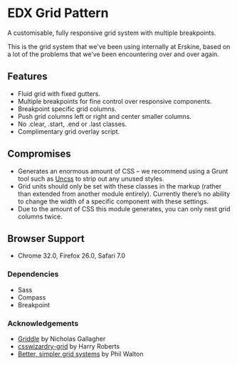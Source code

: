 # EDX Grid Pattern
A customisable, fully responsive grid system with multiple breakpoints.

This is the grid system that we’ve been using internally at Erskine, based on a lot of the problems that we’ve been encountering over and over again.


## Features
- Fluid grid with fixed gutters.
- Multiple breakpoints for fine control over responsive components.
- Breakpoint specific grid columns.
- Push grid columns left or right and center smaller columns.
- No .clear, .start, .end or .last classes.
- Complimentary grid overlay script.


## Compromises
- Generates an enormous amount of CSS – we recommend using a Grunt tool such as [Uncss](https://github.com/addyosmani/grunt-uncss) to strip out any unused styles.
- Grid units should only be set with these classes in the markup (rather than extended from another module entirely). Currently there’s no ability to change the width of a specific component with these settings.
- Due to the amount of CSS this module generates, you can only nest grid columns twice.


## Browser Support
- Chrome 32.0, Firefox 26.0, Safari 7.0


### Dependencies
- Sass
- Compass
- Breakpoint


### Acknowledgements
- [Griddle](https://github.com/necolas/griddle) by Nicholas Gallagher
- [csswizardry-grid](https://github.com/csswizardry/csswizardry-grids) by Harry Roberts
- [Better, simpler grid systems](http://philipwalton.github.io/solved-by-flexbox/demos/grids/) by Phil Walton